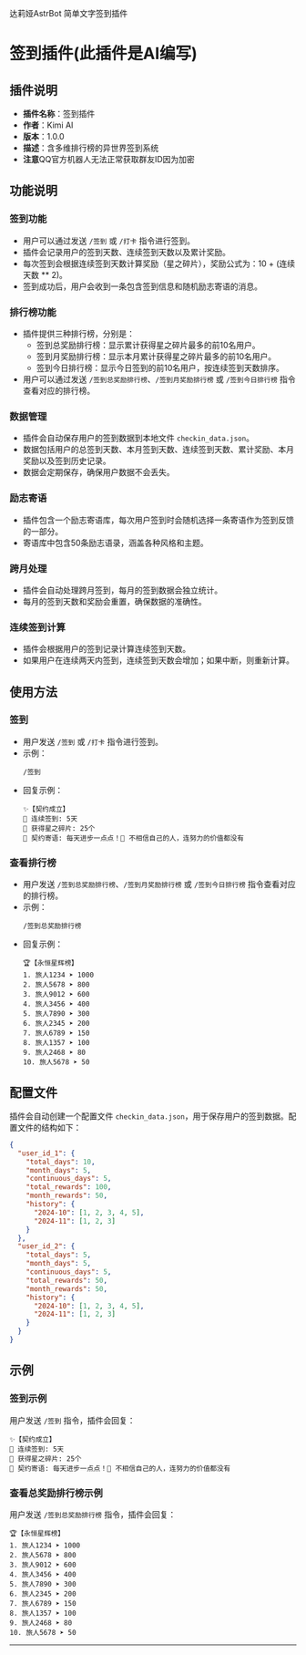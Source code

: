 达莉娅AstrBot 简单文字签到插件
# 签到插件(此插件是AI编写)

## 插件说明
- **插件名称**：签到插件
- **作者**：Kimi AI
- **版本**：1.0.0
- **描述**：含多维排行榜的异世界签到系统
- **注意**QQ官方机器人无法正常获取群友ID因为加密

## 功能说明

### 签到功能
- 用户可以通过发送 `/签到` 或 `/打卡` 指令进行签到。
- 插件会记录用户的签到天数、连续签到天数以及累计奖励。
- 每次签到会根据连续签到天数计算奖励（星之碎片），奖励公式为：10 + (连续天数 ** 2)。
- 签到成功后，用户会收到一条包含签到信息和随机励志寄语的消息。

### 排行榜功能
- 插件提供三种排行榜，分别是：
  - 签到总奖励排行榜：显示累计获得星之碎片最多的前10名用户。
  - 签到月奖励排行榜：显示本月累计获得星之碎片最多的前10名用户。
  - 签到今日排行榜：显示今日签到的前10名用户，按连续签到天数排序。
- 用户可以通过发送 `/签到总奖励排行榜`、`/签到月奖励排行榜` 或 `/签到今日排行榜` 指令查看对应的排行榜。

### 数据管理
- 插件会自动保存用户的签到数据到本地文件 `checkin_data.json`。
- 数据包括用户的总签到天数、本月签到天数、连续签到天数、累计奖励、本月奖励以及签到历史记录。
- 数据会定期保存，确保用户数据不会丢失。

### 励志寄语
- 插件包含一个励志寄语库，每次用户签到时会随机选择一条寄语作为签到反馈的一部分。
- 寄语库中包含50条励志语录，涵盖各种风格和主题。

### 跨月处理
- 插件会自动处理跨月签到，每月的签到数据会独立统计。
- 每月的签到天数和奖励会重置，确保数据的准确性。

### 连续签到计算
- 插件会根据用户的签到记录计算连续签到天数。
- 如果用户在连续两天内签到，连续签到天数会增加；如果中断，则重新计算。

## 使用方法

### 签到
- 用户发送 `/签到` 或 `/打卡` 指令进行签到。
- 示例：
  ```
  /签到
  ```
- 回复示例：
  ```
  ✨【契约成立】
  📅 连续签到: 5天
  🎁 获得星之碎片: 25个
  💬 契约寄语: 每天进步一点点！🚀 不相信自己的人，连努力的价值都没有
  ```

### 查看排行榜
- 用户发送 `/签到总奖励排行榜`、`/签到月奖励排行榜` 或 `/签到今日排行榜` 指令查看对应的排行榜。
- 示例：
  ```
  /签到总奖励排行榜
  ```
- 回复示例：
  ```
  🏆【永恒星辉榜】
  1. 旅人1234 ➤ 1000
  2. 旅人5678 ➤ 800
  3. 旅人9012 ➤ 600
  4. 旅人3456 ➤ 400
  5. 旅人7890 ➤ 300
  6. 旅人2345 ➤ 200
  7. 旅人6789 ➤ 150
  8. 旅人1357 ➤ 100
  9. 旅人2468 ➤ 80
  10. 旅人5678 ➤ 50
  ```

## 配置文件
插件会自动创建一个配置文件 `checkin_data.json`，用于保存用户的签到数据。配置文件的结构如下：
```json
{
  "user_id_1": {
    "total_days": 10,
    "month_days": 5,
    "continuous_days": 5,
    "total_rewards": 100,
    "month_rewards": 50,
    "history": {
      "2024-10": [1, 2, 3, 4, 5],
      "2024-11": [1, 2, 3]
    }
  },
  "user_id_2": {
    "total_days": 5,
    "month_days": 5,
    "continuous_days": 5,
    "total_rewards": 50,
    "month_rewards": 50,
    "history": {
      "2024-10": [1, 2, 3, 4, 5],
      "2024-11": [1, 2, 3]
    }
  }
}
```

## 示例

### 签到示例
用户发送 `/签到` 指令，插件会回复：
```
✨【契约成立】
📅 连续签到: 5天
🎁 获得星之碎片: 25个
💬 契约寄语: 每天进步一点点！🚀 不相信自己的人，连努力的价值都没有
```

### 查看总奖励排行榜示例
用户发送 `/签到总奖励排行榜` 指令，插件会回复：
```
🏆【永恒星辉榜】
1. 旅人1234 ➤ 1000
2. 旅人5678 ➤ 800
3. 旅人9012 ➤ 600
4. 旅人3456 ➤ 400
5. 旅人7890 ➤ 300
6. 旅人2345 ➤ 200
7. 旅人6789 ➤ 150
8. 旅人1357 ➤ 100
9. 旅人2468 ➤ 80
10. 旅人5678 ➤ 50
```

---
